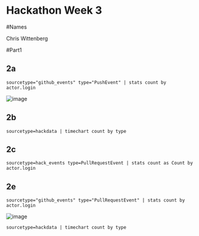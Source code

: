 Hackathon Week 3
================

#Names

Chris Wittenberg

#Part1


## 2a

```
sourcetype="github_events" type="PushEvent" | stats count by actor.login
```

![image](https://www.dropbox.com/s/pkg1m4e5x0djhes/Screenshot%202014-09-15%2019.09.32.png?dl=1)


## 2b

```
sourcetype=hackdata | timechart count by type
```


## 2c

```
sourcetype=hack_events type=PullRequestEvent | stats count as Count by actor.login
```

## 2e

```
sourcetype="github_events" type="PullRequestEvent" | stats count by actor.login
```

![image](https://www.dropbox.com/s/fc9skwzrcg9lv9k/Screenshot%202014-09-15%2018.49.40.png?dl=1)


```
sourcetype=hackdata | timechart count by type
```

